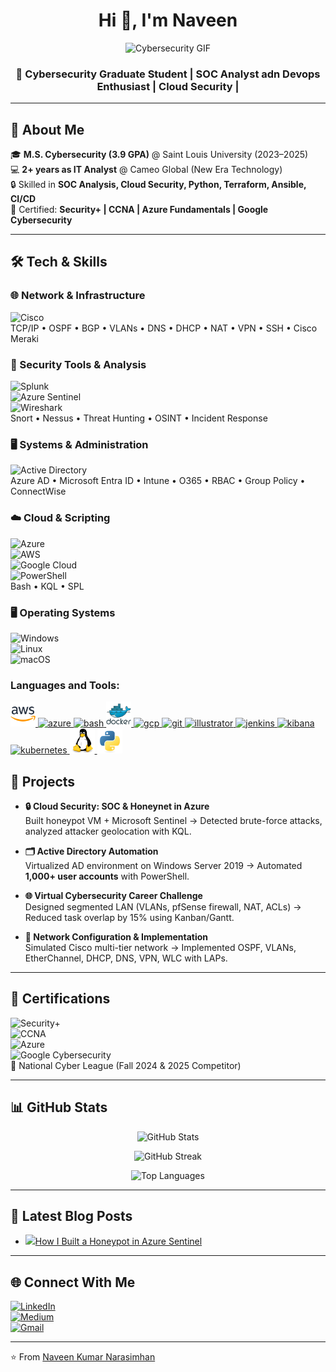 <h1 align="center">Hi 👋, I'm Naveen </h1>

<p align="center">
  <img src="https://media0.giphy.com/media/v1.Y2lkPTc5MGI3NjExb3plM3VqOGo0eDY4aTlhZmJlYWtlMXYwaHY0aG51eTVtb2c5c2MzNCZlcD12MV9pbnRlcm5hbF9naWZfYnlfaWQmY3Q9Zw/iAKXyzgLVtKsU/giphy.gif" width="500" alt="Cybersecurity GIF"/>
</p>

<h3 align="center">🚀 Cybersecurity Graduate Student | SOC Analyst adn Devops Enthusiast | Cloud Security |</h3>

---

## 🌟 About Me  

🎓 **M.S. Cybersecurity (3.9 GPA)** @ Saint Louis University (2023–2025)  
💻 **2+ years as IT Analyst** @ Cameo Global (New Era Technology)  
🔒 Skilled in **SOC Analysis, Cloud Security, Python, Terraform, Ansible, CI/CD**  
📜 Certified: **Security+ | CCNA | Azure Fundamentals | Google Cybersecurity**  

---

## 🛠️ Tech & Skills  

### 🌐 Network & Infrastructure  
![Cisco](https://img.shields.io/badge/Cisco-Networking-1ba0d7?logo=cisco&logoColor=white)  
TCP/IP • OSPF • BGP • VLANs • DNS • DHCP • NAT • VPN • SSH • Cisco Meraki  

### 🔐 Security Tools & Analysis  
![Splunk](https://img.shields.io/badge/Splunk-SIEM-000000?logo=splunk&logoColor=white)  
![Azure Sentinel](https://img.shields.io/badge/Azure-Sentinel-0078D4?logo=microsoftazure&logoColor=white)  
![Wireshark](https://img.shields.io/badge/Wireshark-Packet%20Analysis-1679A7?logo=wireshark&logoColor=white)  
Snort • Nessus • Threat Hunting • OSINT • Incident Response  

### 🖥️ Systems & Administration  
![Active Directory](https://img.shields.io/badge/Active%20Directory-0056b3?logo=windows&logoColor=white)  
Azure AD • Microsoft Entra ID • Intune • O365 • RBAC • Group Policy • ConnectWise  

### ☁️ Cloud & Scripting  
![Azure](https://img.shields.io/badge/Microsoft%20Azure-0078D4?logo=microsoftazure&logoColor=white)  
![AWS](https://img.shields.io/badge/AWS-FF9900?logo=amazonaws&logoColor=white)  
![Google Cloud](https://img.shields.io/badge/GCP-4285F4?logo=googlecloud&logoColor=white)  
![PowerShell](https://img.shields.io/badge/PowerShell-5391FE?logo=powershell&logoColor=white)  
Bash • KQL • SPL  

### 🖥️ Operating Systems  
![Windows](https://img.shields.io/badge/Windows-0078D6?logo=windows&logoColor=white)  
![Linux](https://img.shields.io/badge/Linux-Ubuntu-E95420?logo=ubuntu&logoColor=white)  
![macOS](https://img.shields.io/badge/macOS-000000?logo=apple&logoColor=white)  

<h3 align="left">Languages and Tools:</h3>
<p align="left"> <a href="https://aws.amazon.com" target="_blank" rel="noreferrer"> <img src="https://raw.githubusercontent.com/devicons/devicon/master/icons/amazonwebservices/amazonwebservices-original-wordmark.svg" alt="aws" width="40" height="40"/> </a> <a href="https://azure.microsoft.com/en-in/" target="_blank" rel="noreferrer"> <img src="https://www.vectorlogo.zone/logos/microsoft_azure/microsoft_azure-icon.svg" alt="azure" width="40" height="40"/> </a> <a href="https://www.gnu.org/software/bash/" target="_blank" rel="noreferrer"> <img src="https://www.vectorlogo.zone/logos/gnu_bash/gnu_bash-icon.svg" alt="bash" width="40" height="40"/> </a> <a href="https://www.docker.com/" target="_blank" rel="noreferrer"> <img src="https://raw.githubusercontent.com/devicons/devicon/master/icons/docker/docker-original-wordmark.svg" alt="docker" width="40" height="40"/> </a> <a href="https://cloud.google.com" target="_blank" rel="noreferrer"> <img src="https://www.vectorlogo.zone/logos/google_cloud/google_cloud-icon.svg" alt="gcp" width="40" height="40"/> </a> <a href="https://git-scm.com/" target="_blank" rel="noreferrer"> <img src="https://www.vectorlogo.zone/logos/git-scm/git-scm-icon.svg" alt="git" width="40" height="40"/> </a> <a href="https://www.adobe.com/in/products/illustrator.html" target="_blank" rel="noreferrer"> <img src="https://www.vectorlogo.zone/logos/adobe_illustrator/adobe_illustrator-icon.svg" alt="illustrator" width="40" height="40"/> </a> <a href="https://www.jenkins.io" target="_blank" rel="noreferrer"> <img src="https://www.vectorlogo.zone/logos/jenkins/jenkins-icon.svg" alt="jenkins" width="40" height="40"/> </a> <a href="https://www.elastic.co/kibana" target="_blank" rel="noreferrer"> <img src="https://www.vectorlogo.zone/logos/elasticco_kibana/elasticco_kibana-icon.svg" alt="kibana" width="40" height="40"/> </a> <a href="https://kubernetes.io" target="_blank" rel="noreferrer"> <img src="https://www.vectorlogo.zone/logos/kubernetes/kubernetes-icon.svg" alt="kubernetes" width="40" height="40"/> </a> <a href="https://www.linux.org/" target="_blank" rel="noreferrer"> <img src="https://raw.githubusercontent.com/devicons/devicon/master/icons/linux/linux-original.svg" alt="linux" width="40" height="40"/> </a> <a href="https://www.python.org" target="_blank" rel="noreferrer"> <img src="https://raw.githubusercontent.com/devicons/devicon/master/icons/python/python-original.svg" alt="python" width="40" height="40"/> </a> </p>


## 📂 Projects  

- **🔒 Cloud Security: SOC & Honeynet in Azure**  
  Built honeypot VM + Microsoft Sentinel → Detected brute-force attacks, analyzed attacker geolocation with KQL.  

- **🗂️ Active Directory Automation**  
  Virtualized AD environment on Windows Server 2019 → Automated **1,000+ user accounts** with PowerShell.  

- **🌐 Virtual Cybersecurity Career Challenge**  
  Designed segmented LAN (VLANs, pfSense firewall, NAT, ACLs) → Reduced task overlap by 15% using Kanban/Gantt.  

- **📡 Network Configuration & Implementation**  
  Simulated Cisco multi-tier network → Implemented OSPF, VLANs, EtherChannel, DHCP, DNS, VPN, WLC with LAPs.  

---

## 📜 Certifications  

![Security+](https://images.credly.com/size/680x680/images/80d8a06a-c384-42bf-ad36-db81bce5adce/blob)  
![CCNA](https://images.credly.com/size/680x680/images/683783d8-eaac-4c37-a14d-11bd8a36321d/ccna_600.png)  
![Azure](https://images.credly.com/size/680x680/images/be8fcaeb-c769-4858-b567-ffaaa73ce8cf/image.png)  
![Google Cybersecurity](https://images.credly.com/size/680x680/images/0bf0f2da-a699-4c82-82e2-56dcf1f2e1c7/image.png)  
🏅 National Cyber League (Fall 2024 & 2025 Competitor)  

---

## 📊 GitHub Stats  

<p align="center">
  <img src="https://github-readme-stats.vercel.app/api?username=naveen060798&show_icons=true&theme=radical" alt="GitHub Stats" />
</p>

<p align="center">
  <img src="https://github-readme-streak-stats.herokuapp.com?user=naveen060798&theme=radical" alt="GitHub Streak" />
</p>

<p align="center">
  <img src="https://github-readme-stats.vercel.app/api/top-langs/?username=naveen060798&layout=compact&theme=radical" alt="Top Languages" />
</p>

---

## 📝 Latest Blog Posts  

<!-- BLOG-POST-LIST:START -->
- <img src="https://img.shields.io/badge/Medium-12100E?style=for-the-badge&logo=medium&logoColor=white" />[How I Built a Honeypot in Azure Sentinel](https://medium.com/@naveenkumar671998/how-i-deployed-a-honeypot-on-azure-and-built-an-attack-map-with-microsoft-sentinel-d02fa8031c14) 
<!-- BLOG-POST-LIST:END -->

---

## 🌐 Connect With Me  

[![LinkedIn](https://img.shields.io/badge/LinkedIn-0A66C2?style=for-the-badge&logo=linkedin&logoColor=white)](https://linkedin.com/in/naveen-kumar-narasimhan/)  
[![Medium](https://img.shields.io/badge/Medium-12100E?style=for-the-badge&logo=medium&logoColor=white)](https://medium.com/@naveenkumar671998)  
[![Gmail](https://img.shields.io/badge/Gmail-D14836?style=for-the-badge&logo=gmail&logoColor=white)](mailto:naveenkumar.narasimhan@gmail.com)


---



⭐️ From [Naveen Kumar Narasimhan](https://github.com/Naveen060798)  
